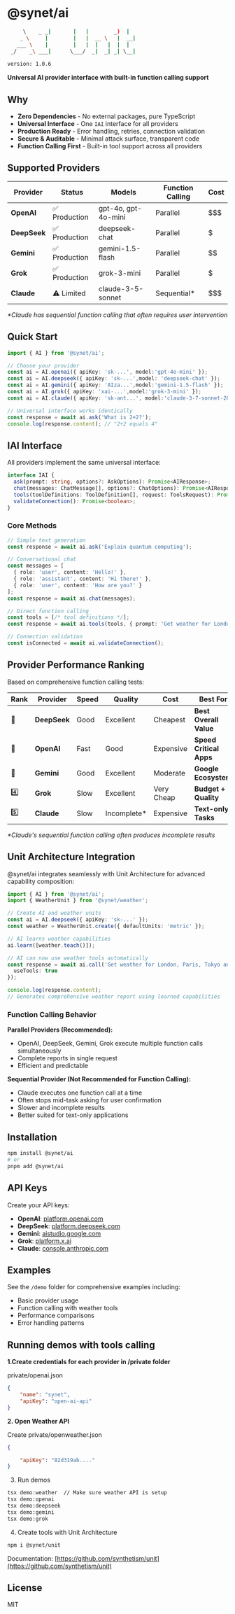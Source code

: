 # @synet/ai

```bash
     \    _ _|       |   |        _)  |   
    _ \     |        |   |  __ \   |  __| 
   ___ \    |        |   |  |   |  |  |   
 _/    _\ ___|      \___/  _|  _| _| \__| 
                                                
version: 1.0.6                                   
```

**Universal AI provider interface with built-in function calling support**

## Why

- **Zero Dependencies** - No external packages, pure TypeScript
- **Universal Interface** - One `IAI` interface for all providers
- **Production Ready** - Error handling, retries, connection validation
- **Secure & Auditable** - Minimal attack surface, transparent code
- **Function Calling First** - Built-in tool support across all providers

## Supported Providers

| Provider | Status | Models | Function Calling | Cost |
|----------|--------|--------|------------------|------|
| **OpenAI** | ✅ Production | gpt-4o, gpt-4o-mini | Parallel | $$$ |
| **DeepSeek** | ✅ Production | deepseek-chat | Parallel | $ |
| **Gemini** | ✅ Production | gemini-1.5-flash | Parallel | $$ |
| **Grok** | ✅ Production | grok-3-mini | Parallel | $ |
| **Claude** | ⚠️ Limited | claude-3-5-sonnet | Sequential* | $$$ |

*\*Claude has sequential function calling that often requires user intervention*

## Quick Start

```typescript
import { AI } from '@synet/ai';

// Choose your provider
const ai = AI.openai({ apiKey: 'sk-...', model:'gpt-4o-mini' });
const ai = AI.deepseek({ apiKey: 'sk-...',model: 'deepseek-chat' });
const ai = AI.gemini({ apiKey: 'AIza...',model:'gemini-1.5-flash' });
const ai = AI.grok({ apiKey: 'xai-...',model:'grok-3-mini' });
const ai = AI.claude({ apiKey: 'sk-ant...', model:'claude-3-7-sonnet-20250219' }); // Limited function calling

// Universal interface works identically
const response = await ai.ask('What is 2+2?');
console.log(response.content); // "2+2 equals 4"
```

## IAI Interface

All providers implement the same universal interface:

```typescript
interface IAI {
  ask(prompt: string, options?: AskOptions): Promise<AIResponse>;
  chat(messages: ChatMessage[], options?: ChatOptions): Promise<AIResponse>;
  tools(toolDefinitions: ToolDefinition[], request: ToolsRequest): Promise<AIResponse>;
  validateConnection(): Promise<boolean>;
}
```

### Core Methods

```typescript
// Simple text generation
const response = await ai.ask('Explain quantum computing');

// Conversational chat
const messages = [
  { role: 'user', content: 'Hello!' },
  { role: 'assistant', content: 'Hi there!' },
  { role: 'user', content: 'How are you?' }
];
const response = await ai.chat(messages);

// Direct function calling
const tools = [/* tool definitions */];
const response = await ai.tools(tools, { prompt: 'Get weather for London' });

// Connection validation
const isConnected = await ai.validateConnection();
```

## Provider Performance Ranking

Based on comprehensive function calling tests:

| Rank | Provider | Speed | Quality | Cost | Best For |
|------|----------|-------|---------|------|----------|
| 🥇 | **DeepSeek** | Good | Excellent | Cheapest | **Best Overall Value** |
| 🥈 | **OpenAI** | Fast | Good | Expensive | **Speed Critical Apps** |
| 🥉 | **Gemini** | Good | Excellent | Moderate | **Google Ecosystem** |
| 4️⃣ | **Grok** | Slow | Excellent | Very Cheap | **Budget + Quality** |
| 5️⃣ | **Claude** | Slow | Incomplete* | Expensive | **Text-only Tasks** |

*\*Claude's sequential function calling often produces incomplete results*

## Unit Architecture Integration

@synet/ai integrates seamlessly with Unit Architecture for advanced capability composition:

```typescript
import { AI } from '@synet/ai';
import { WeatherUnit } from '@synet/weather';

// Create AI and weather units
const ai = AI.deepseek({ apiKey: 'sk-...' });
const weather = WeatherUnit.create({ defaultUnits: 'metric' });

// AI learns weather capabilities
ai.learn([weather.teach()]);

// AI can now use weather tools automatically
const response = await ai.call('Get weather for London, Paris, Tokyo and compare', {
  useTools: true
});

console.log(response.content);
// Generates comprehensive weather report using learned capabilities
```

### Function Calling Behavior

**Parallel Providers (Recommended):**
- OpenAI, DeepSeek, Gemini, Grok execute multiple function calls simultaneously
- Complete reports in single request
- Efficient and predictable

**Sequential Provider (Not Recommended for Function Calling):**
- Claude executes one function call at a time
- Often stops mid-task asking for user confirmation
- Slower and incomplete results
- Better suited for text-only applications

## Installation

```bash
npm install @synet/ai
# or
pnpm add @synet/ai
```

## API Keys

Create your API keys:
- **OpenAI**: [platform.openai.com](https://platform.openai.com)
- **DeepSeek**: [platform.deepseek.com](https://platform.deepseek.com)
- **Gemini**: [aistudio.google.com](https://aistudio.google.com)
- **Grok**: [platform.x.ai](https://platform.x.ai)
- **Claude**: [console.anthropic.com](https://console.anthropic.com)

## Examples

See the `/demo` folder for comprehensive examples including:
- Basic provider usage
- Function calling with weather tools
- Performance comparisons
- Error handling patterns

## Running demos with tools calling

**1.Create credentials for each provider in /private folder**

private/openai.json
```json
{
    "name": "synet",
    "apiKey": "open-ai-api"
}
```

**2. Open Weather API**

Create private/openweather.json
```json
{

    "apiKey": "82d319ab...."
}
```
3. Run demos

```bash
tsx demo:weather  // Make sure weather API is setup
tsx demo:openai
tsx demo:deepseek
tsx demo:gemini
tsx demo:grok
```

4. Create tools with Unit Architecture

```bash
npm i @synet/unit
```

Documentation:
[https://github.com/synthetism/unit](https://github.com/synthetism/unit)



## License

MIT


